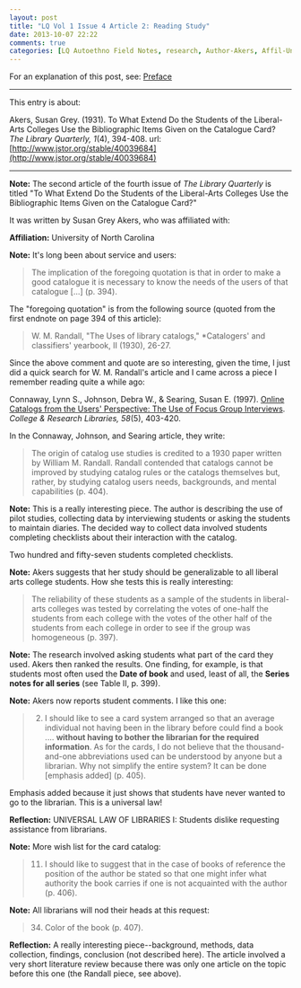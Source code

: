 ```yaml
---
layout: post
title: "LQ Vol 1 Issue 4 Article 2: Reading Study"
date: 2013-10-07 22:22
comments: true
categories: [LQ Autoethno Field Notes, research, Author-Akers, Affil-University of North Carolina]
---
```


For an explanation of this post, see:
[Preface](/blog/2013/08/14/lq-autoethnography-research-journal-preface/)

---

This entry is about:

Akers, Susan Grey. (1931). To What Extend Do the Students of the
Liberal-Arts Colleges Use the Bibliographic Items Given on the
Catalogue Card? *The Library Quarterly, 1*(4), 394-408.
url:[http://www.jstor.org/stable/40039684](http://www.jstor.org/stable/40039684)

---

**Note:** The second article of the fourth issue of *The Library
Quarterly* is titled "To What Extend Do the Students of the
Liberal-Arts Colleges Use the Bibliographic Items Given on the
Catalogue Card?"

It was written by Susan Grey Akers, who was affiliated with:

**Affiliation:** University of North Carolina

**Note:** It's long been about service and users:

> The implication of the foregoing quotation is that in order to
> make a good catalogue it is necessary to know the needs of the
> users of that catalogue [...] (p. 394).

The "foregoing quotation" is from the following source (quoted
from the first endnote on page 394 of this article):

> W. M. Randall, "The Uses of library catalogs," *Catalogers' and
> classifiers' yearbook, II (1930), 26-27.

Since the above comment and quote are so interesting, given the
time, I just did a quick search for W. M. Randall's article and I
came across a piece I remember reading quite a while ago:

Connaway, Lynn S., Johnson, Debra W., &amp; Searing, Susan E.
(1997). [Online Catalogs from the Users' Perspective: The Use of
Focus Group
Interviews](http://crl.acrl.org/content/58/5/403.abstract).
*College &amp; Research Libraries, 58*(5), 403-420.

In the Connaway, Johnson, and Searing article, they write:

> The origin of catalog use studies is credited to a 1930 paper
> written by William M. Randall. Randall contended that catalogs
> cannot be improved by studying catalog rules or the catalogs
> themselves but, rather, by studying catalog users needs,
> backgrounds, and mental capabilities (p. 404).

**Note:** This is a really interesting piece. The author is
describing the use of pilot studies, collecting data by
interviewing students or asking the students to maintain diaries.
The decided way to collect data involved students completing
checklists about their interaction with the catalog.

Two hundred and fifty-seven students completed checklists.

**Note:** Akers suggests that her study should be generalizable to
all liberal arts college students. How she tests this is really
interesting:

> The reliability of these students as a sample of the students in
> liberal-arts colleges was tested by correlating the votes of
> one-half the students from each college with the votes of the
> other half of the students from each college in order to see if
> the group was homogeneous (p. 397).

**Note:** The research involved asking students what part of the
card they used. Akers then ranked the results. One finding, for
example, is that students most often used the **Date of book** and
used, least of all, the **Series notes for all series** (see Table
II, p. 399).

**Note:** Akers now reports student comments. I like this one:

> 2. I should like to see a card system arranged so that an
> average individual not having been in the library before could
> find a book .... **without having to bother the librarian for
> the required information**. As for the cards, I do not believe
> that the thousand-and-one abbreviations used can be understood
> by anyone but a librarian. Why not simplify the entire system?
> It can be done [emphasis added] (p. 405).

Emphasis added because it just shows that students have never
wanted to go to the librarian. This is a universal law!

**Reflection:** UNIVERSAL LAW OF LIBRARIES I: Students dislike
requesting assistance from librarians.

**Note:** More wish list for the card catalog:

> 11. I should like to suggest that in the case of books of
> reference the position of the author be stated so that one might
> infer what authority the book carries if one is not acquainted
> with the author (p. 406).

**Note:** All librarians will nod their heads at this request:

> 34. Color of the book (p. 407).

**Reflection:** A really interesting piece--background, methods,
data collection, findings, conclusion (not described here). The
article involved a very short literature review because there was
only one article on the topic before this one (the Randall piece,
see above).
